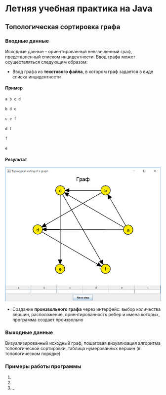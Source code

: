 # Летняя учебная практика на Java

## Топологическая сортировка графа

### Входные данные

Исходные данные – ориентированный невзвешенный граф, представленный списком инцидентности. Ввод графа может осуществляться следующим образом:

- Ввод графа из __текстового файла__, в котором граф задается в виде списка инцидентности

#### Пример

    a b c d

    b d c

    c e f

    d f

    f

    e

#### Результат

![](https://github.com/AleksandrRybin/leti-graph-java-project/raw/master/img/image.png)

- Создание __произвольного графа__ через интерфейс: выбор количества вершин, расположение, ориентированность ребер и имена которых, программа создает произвольно

### Выходные данные

Визуализированный исходный граф, пошаговая визуализация алгоритма топологической сортировки, таблица нумерованных вершин (в топологическом порядке)

### Примеры работы программы

1) 
2) 
3) _
